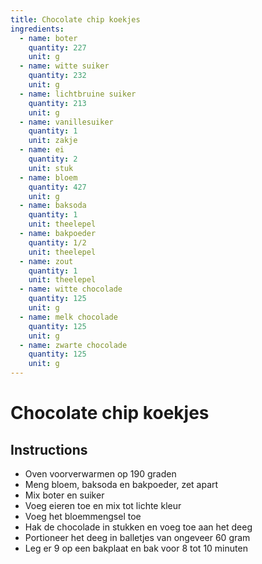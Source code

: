 ```yaml
---
title: Chocolate chip koekjes
ingredients:
  - name: boter
    quantity: 227
    unit: g
  - name: witte suiker
    quantity: 232
    unit: g
  - name: lichtbruine suiker
    quantity: 213
    unit: g
  - name: vanillesuiker
    quantity: 1
    unit: zakje
  - name: ei
    quantity: 2
    unit: stuk
  - name: bloem
    quantity: 427
    unit: g
  - name: baksoda
    quantity: 1
    unit: theelepel
  - name: bakpoeder
    quantity: 1/2
    unit: theelepel
  - name: zout
    quantity: 1
    unit: theelepel
  - name: witte chocolade
    quantity: 125
    unit: g
  - name: melk chocolade
    quantity: 125
    unit: g
  - name: zwarte chocolade
    quantity: 125
    unit: g
---
```


# Chocolate chip koekjes

## Instructions

- Oven voorverwarmen op 190 graden
- Meng bloem, baksoda en bakpoeder, zet apart
- Mix boter en suiker
- Voeg eieren toe en mix tot lichte kleur
- Voeg het bloemmengsel toe
- Hak de chocolade in stukken en voeg toe aan het deeg
- Portioneer het deeg in balletjes van ongeveer 60 gram
- Leg er 9 op een bakplaat en bak voor 8 tot 10 minuten